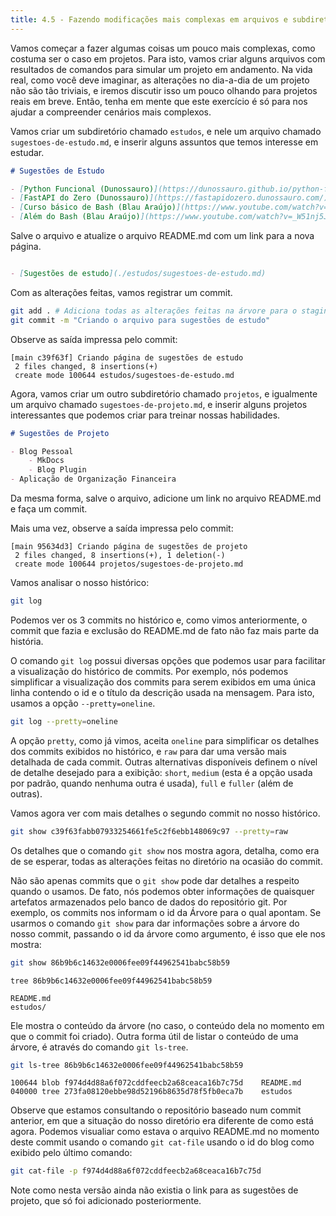 ```yaml
---
title: 4.5 - Fazendo modificações mais complexas em arquivos e subdiretórios
---
```


Vamos começar a fazer algumas coisas um pouco mais complexas, como costuma ser o caso em projetos. Para isto, vamos criar alguns arquivos com resultados de comandos para simular um projeto em andamento. Na vida real, como você deve imaginar, as alterações no dia-a-dia de um projeto não são tão triviais, e iremos discutir isso um pouco olhando para projetos reais em breve. Então, tenha em mente que este exercício é só para nos ajudar a compreender cenários mais complexos.

Vamos criar um subdiretório chamado `estudos`, e nele um arquivo chamado `sugestoes-de-estudo.md`, e inserir alguns assuntos que temos interesse em estudar.
```Markdown
# Sugestões de Estudo

- [Python Funcional (Dunossauro)](https://dunossauro.github.io/python-funcional/)
- [FastAPI do Zero (Dunossauro)](https://fastapidozero.dunossauro.com/)
- [Curso básico de Bash (Blau Araújo)](https://www.youtube.com/watch?v=ZM--I3NJ2jY&list=PLXoSGejyuQGpf4X-NdGjvSlEFZhn2f2H7)
- [Além do Bash (Blau Araújo)](https://www.youtube.com/watch?v=_W51nj5JTwk&list=PLXoSGejyuQGpen1lAlhngkpuldmot8DV0)
```

Salve o arquivo e atualize o arquivo README.md com um link para a nova página.
```Markdown

- [Sugestões de estudo](./estudos/sugestoes-de-estudo.md)
```

Com as alterações feitas, vamos registrar um commit.
```bash
git add . # Adiciona todas as alterações feitas na árvore para o staging
git commit -m "Criando o arquivo para sugestões de estudo"
```

Observe as saída impressa pelo commit:
```
[main c39f63f] Criando página de sugestões de estudo
 2 files changed, 8 insertions(+)
 create mode 100644 estudos/sugestoes-de-estudo.md
```

Agora, vamos criar um outro subdiretório chamado `projetos`, e igualmente um arquivo chamado `sugestoes-de-projeto.md`, e inserir alguns projetos interessantes que podemos criar para treinar nossas habilidades.

```Markdown
# Sugestões de Projeto

- Blog Pessoal
	- MkDocs
	- Blog Plugin
- Aplicação de Organização Financeira
```

Da mesma forma, salve o arquivo, adicione um link no arquivo README.md e faça um commit.

Mais uma vez, observe a saída impressa pelo commit:
```
[main 95634d3] Criando página de sugestões de projeto
 2 files changed, 8 insertions(+), 1 deletion(-)
 create mode 100644 projetos/sugestoes-de-projeto.md
```

Vamos analisar o nosso histórico:

```bash
git log
```

Podemos ver os 3 commits no histórico e, como vimos anteriormente, o commit que fazia e exclusão do README.md de fato não faz mais parte da história.

O comando `git log` possui diversas opções que podemos usar para facilitar a visualização do histórico de commits. Por exemplo, nós podemos simplificar a visualização dos commits para serem exibidos em uma única linha contendo o id e o título da descrição usada na mensagem. Para isto, usamos a opção `--pretty=oneline`.

```bash
git log --pretty=oneline
```

A opção `pretty`, como já vimos, aceita `oneline` para simplificar os detalhes dos commits exibidos no histórico, e `raw` para dar uma versão mais detalhada de cada commit. Outras alternativas disponíveis definem o nível de detalhe desejado para a exibição: `short`, `medium` (esta é a opção usada por padrão, quando nenhuma outra é usada), `full` e `fuller` (além de outras).

Vamos agora ver com mais detalhes o segundo commit no nosso histórico.

```bash
git show c39f63fabb07933254661fe5c2f6ebb148069c97 --pretty=raw
```

Os detalhes que o comando `git show` nos mostra agora, detalha, como era de se esperar, todas as alterações feitas no diretório na ocasião do commit.

Não são apenas commits que o `git show` pode dar detalhes a respeito quando o usamos. De fato, nós podemos obter informações de quaisquer artefatos armazenados pelo banco de dados do repositório git. Por exemplo, os commits nos informam o id da Árvore para o qual apontam. Se usarmos o comando `git show` para dar informações sobre a árvore do nosso commit, passando o id da árvore como argumento, é isso que ele nos mostra:

```bash
git show 86b9b6c14632e0006fee09f44962541babc58b59
```
```
tree 86b9b6c14632e0006fee09f44962541babc58b59

README.md
estudos/
```

Ele mostra o conteúdo da árvore (no caso, o conteúdo dela no momento em que o commit foi criado). Outra forma útil de listar o conteúdo de uma árvore, é através do comando `git ls-tree`.

```bash
git ls-tree 86b9b6c14632e0006fee09f44962541babc58b59
```
```
100644 blob f974d4d88a6f072cddfeecb2a68ceaca16b7c75d    README.md
040000 tree 273fa08120ebbe98d52196b8635d78f5fb0eca7b    estudos
```

Observe que estamos consultando o repositório baseado num commit anterior, em que a situação do nosso diretório era diferente de como está agora. Podemos visualiar como estava o arquivo README.md no momento deste commit usando o comando `git cat-file` usando o id do blog como exibido pelo último comando:

```bash
git cat-file -p f974d4d88a6f072cddfeecb2a68ceaca16b7c75d
```

Note como nesta versão ainda não existia o link para as sugestões de projeto, que só foi adicionado posteriormente.
